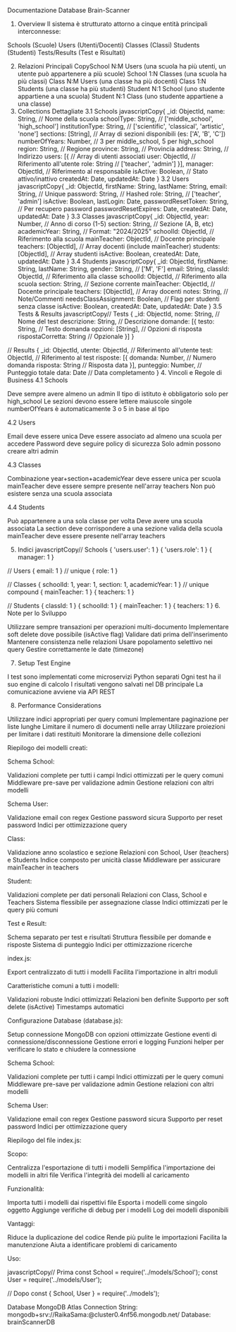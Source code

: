 


Documentazione Database Brain-Scanner
1. Overview
Il sistema è strutturato attorno a cinque entità principali interconnesse:

Schools (Scuole)
Users (Utenti/Docenti)
Classes (Classi)
Students (Studenti)
Tests/Results (Test e Risultati)

2. Relazioni Principali
CopySchool N:M Users   (una scuola ha più utenti, un utente può appartenere a più scuole)
School 1:N Classes (una scuola ha più classi)
Class  N:M Users   (una classe ha più docenti)
Class  1:N Students (una classe ha più studenti)
Student N:1 School  (uno studente appartiene a una scuola)
Student N:1 Class   (uno studente appartiene a una classe)
3. Collections Dettagliate
3.1 Schools
javascriptCopy{
  _id: ObjectId,
  name: String,                    // Nome della scuola
  schoolType: String,              // ['middle_school', 'high_school']
  institutionType: String,         // ['scientific', 'classical', 'artistic', 'none']
  sections: [String],              // Array di sezioni disponibili (es: ['A', 'B', 'C'])
  numberOfYears: Number,           // 3 per middle_school, 5 per high_school
  region: String,                  // Regione
  province: String,                // Provincia
  address: String,                 // Indirizzo
  users: [{                        // Array di utenti associati
    user: ObjectId,               // Riferimento all'utente
    role: String                  // ['teacher', 'admin']
  }],
  manager: ObjectId,               // Riferimento al responsabile
  isActive: Boolean,               // Stato attivo/inattivo
  createdAt: Date,
  updatedAt: Date
}
3.2 Users
javascriptCopy{
  _id: ObjectId,
  firstName: String,
  lastName: String,
  email: String,                   // Unique
  password: String,                // Hashed
  role: String,                    // ['teacher', 'admin']
  isActive: Boolean,
  lastLogin: Date,
  passwordResetToken: String,      // Per recupero password
  passwordResetExpires: Date,
  createdAt: Date,
  updatedAt: Date
}
3.3 Classes
javascriptCopy{
  _id: ObjectId,
  year: Number,                    // Anno di corso (1-5)
  section: String,                 // Sezione (A, B, etc)
  academicYear: String,            // Format: "2024/2025"
  schoolId: ObjectId,              // Riferimento alla scuola
  mainTeacher: ObjectId,           // Docente principale
  teachers: [ObjectId],            // Array docenti (include mainTeacher)
  students: [ObjectId],            // Array studenti
  isActive: Boolean,
  createdAt: Date,
  updatedAt: Date
}
3.4 Students
javascriptCopy{
  _id: ObjectId,
  firstName: String,
  lastName: String,
  gender: String,                  // ['M', 'F']
  email: String,
  classId: ObjectId,              // Riferimento alla classe
  schoolId: ObjectId,             // Riferimento alla scuola
  section: String,                // Sezione corrente
  mainTeacher: ObjectId,          // Docente principale
  teachers: [ObjectId],           // Array docenti
  notes: String,                  // Note/Commenti
  needsClassAssignment: Boolean,  // Flag per studenti senza classe
  isActive: Boolean,
  createdAt: Date,
  updatedAt: Date
}
3.5 Tests & Results
javascriptCopy// Tests
{
  _id: ObjectId,
  nome: String,                    // Nome del test
  descrizione: String,             // Descrizione
  domande: [{
    testo: String,                // Testo domanda
    opzioni: [String],            // Opzioni di risposta
    rispostaCorretta: String      // Opzionale
  }]
}

// Results
{
  _id: ObjectId,
  utente: ObjectId,               // Riferimento all'utente
  test: ObjectId,                 // Riferimento al test
  risposte: [{
    domanda: Number,              // Numero domanda
    risposta: String              // Risposta data
  }],
  punteggio: Number,              // Punteggio totale
  data: Date                      // Data completamento
}
4. Vincoli e Regole di Business
4.1 Schools

Deve sempre avere almeno un admin
Il tipo di istituto è obbligatorio solo per high_school
Le sezioni devono essere lettere maiuscole singole
numberOfYears è automaticamente 3 o 5 in base al tipo

4.2 Users

Email deve essere unica
Deve essere associato ad almeno una scuola per accedere
Password deve seguire policy di sicurezza
Solo admin possono creare altri admin

4.3 Classes

Combinazione year+section+academicYear deve essere unica per scuola
mainTeacher deve essere sempre presente nell'array teachers
Non può esistere senza una scuola associata

4.4 Students

Può appartenere a una sola classe per volta
Deve avere una scuola associata
La section deve corrispondere a una sezione valida della scuola
mainTeacher deve essere presente nell'array teachers

5. Indici
javascriptCopy// Schools
{ 'users.user': 1 }
{ 'users.role': 1 }
{ manager: 1 }

// Users
{ email: 1 } // unique
{ role: 1 }

// Classes
{ schoolId: 1, year: 1, section: 1, academicYear: 1 } // unique compound
{ mainTeacher: 1 }
{ teachers: 1 }

// Students
{ classId: 1 }
{ schoolId: 1 }
{ mainTeacher: 1 }
{ teachers: 1 }
6. Note per lo Sviluppo

Utilizzare sempre transazioni per operazioni multi-documento
Implementare soft delete dove possibile (isActive flag)
Validare dati prima dell'inserimento
Mantenere consistenza nelle relazioni
Usare popolamento selettivo nei query
Gestire correttamente le date (timezone)

7. Setup Test Engine

I test sono implementati come microservizi Python separati
Ogni test ha il suo engine di calcolo
I risultati vengono salvati nel DB principale
La comunicazione avviene via API REST

8. Performance Considerations

Utilizzare indici appropriati per query comuni
Implementare paginazione per liste lunghe
Limitare il numero di documenti nelle array
Utilizzare proiezioni per limitare i dati restituiti
Monitorare la dimensione delle collezioni



Riepilogo dei modelli creati:

Schema School:


Validazioni complete per tutti i campi
Indici ottimizzati per le query comuni
Middleware pre-save per validazione admin
Gestione relazioni con altri modelli


Schema User:


Validazione email con regex
Gestione password sicura
Supporto per reset password
Indici per ottimizzazione query

Class:


Validazione anno scolastico e sezione
Relazioni con School, User (teachers) e Students
Indice composto per unicità classe
Middleware per assicurare mainTeacher in teachers


Student:


Validazioni complete per dati personali
Relazioni con Class, School e Teachers
Sistema flessibile per assegnazione classe
Indici ottimizzati per le query più comuni


Test e Result:


Schema separato per test e risultati
Struttura flessibile per domande e risposte
Sistema di punteggio
Indici per ottimizzazione ricerche


index.js:


Export centralizzato di tutti i modelli
Facilita l'importazione in altri moduli

Caratteristiche comuni a tutti i modelli:

Validazioni robuste
Indici ottimizzati
Relazioni ben definite
Supporto per soft delete (isActive)
Timestamps automatici

Configurazione Database (database.js):


Setup connessione MongoDB con opzioni ottimizzate
Gestione eventi di connessione/disconnessione
Gestione errori e logging
Funzioni helper per verificare lo stato e chiudere la connessione


Schema School:


Validazioni complete per tutti i campi
Indici ottimizzati per le query comuni
Middleware pre-save per validazione admin
Gestione relazioni con altri modelli


Schema User:


Validazione email con regex
Gestione password sicura
Supporto per reset password
Indici per ottimizzazione query


Riepilogo del file index.js:

Scopo:


Centralizza l'esportazione di tutti i modelli
Semplifica l'importazione dei modelli in altri file
Verifica l'integrità dei modelli al caricamento


Funzionalità:


Importa tutti i modelli dai rispettivi file
Esporta i modelli come singolo oggetto
Aggiunge verifiche di debug per i modelli
Log dei modelli disponibili


Vantaggi:


Riduce la duplicazione del codice
Rende più pulite le importazioni
Facilita la manutenzione
Aiuta a identificare problemi di caricamento


Uso:

javascriptCopy// Prima
const School = require('../models/School');
const User = require('../models/User');

// Dopo
const { School, User } = require('../models');




Database
MongoDB Atlas
Connection String: mongodb+srv://RaikaSama:<password>@cluster0.4nf56.mongodb.net/
Database: brainScannerDB
